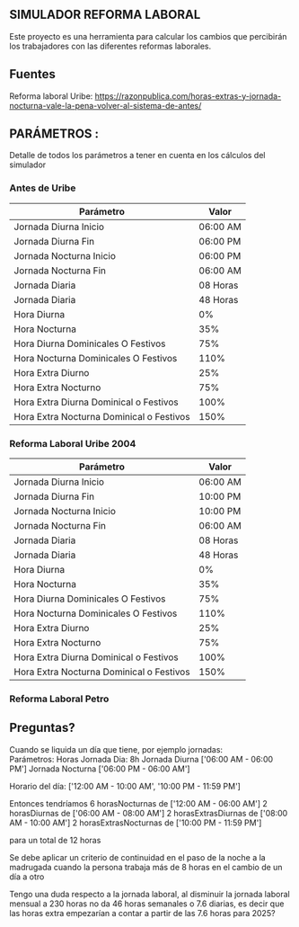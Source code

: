 
## SIMULADOR REFORMA LABORAL

Este proyecto es una herramienta para calcular los cambios que percibirán los trabajadores con las diferentes reformas laborales. 



## Fuentes

Reforma laboral Uribe: 
https://razonpublica.com/horas-extras-y-jornada-nocturna-vale-la-pena-volver-al-sistema-de-antes/




## PARÁMETROS : 

Detalle de todos los parámetros a tener en cuenta en los cálculos del simulador


### Antes de Uribe 

| Parámetro      | Valor      |
| ------------- | ------------- |
| Jornada Diurna Inicio | 06:00 AM |
| Jornada Diurna Fin| 06:00 PM |
| Jornada Nocturna Inicio | 06:00 PM |
| Jornada Nocturna Fin| 06:00 AM |
| Jornada Diaria | 08 Horas |
| Jornada Diaria | 48 Horas |
| Hora Diurna | 0% |
| Hora Nocturna | 35% |
| Hora Diurna Dominicales O Festivos | 75% |
| Hora Nocturna Dominicales O Festivos | 110% |
| Hora Extra Diurno | 25% |
| Hora Extra Nocturno | 75% |
| Hora Extra Diurna Dominical o Festivos | 100% |
| Hora Extra Nocturna Dominical o Festivos | 150% |


### Reforma Laboral Uribe 2004 

| Parámetro      | Valor      |
| ------------- | ------------- |
| Jornada Diurna Inicio | 06:00 AM |
| Jornada Diurna Fin| 10:00 PM |
| Jornada Nocturna Inicio | 10:00 PM |
| Jornada Nocturna Fin| 06:00 AM |
| Jornada Diaria | 08 Horas |
| Jornada Diaria | 48 Horas |
| Hora Diurna | 0% |
| Hora Nocturna | 35% |
| Hora Diurna Dominicales O Festivos | 75% |
| Hora Nocturna Dominicales O Festivos | 110% |
| Hora Extra Diurno | 25% |
| Hora Extra Nocturno | 75% |
| Hora Extra Diurna Dominical o Festivos | 100% |
| Hora Extra Nocturna Dominical o Festivos | 150% |

### Reforma Laboral Petro



## Preguntas? 

Cuando se liquida un día que tiene, por ejemplo jornadas:   
Parámetros: 
    Horas Jornada Dia: 8h
    Jornada Diurna ['06:00 AM - 06:00 PM']
    Jornada Nocturna ['06:00 PM - 06:00 AM']


Horario del día: ['12:00 AM - 10:00 AM', '10:00 PM - 11:59 PM']


Entonces tendríamos 
6 horasNocturnas de ['12:00 AM - 06:00 AM']
2 horasDiurnas  de ['06:00 AM - 08:00 AM']
2 horasExtrasDiurnas  de ['08:00 AM - 10:00 AM']
2 horasExtrasNocturnas  de ['10:00 PM - 11:59 PM']

para un total de 12 horas 


Se debe aplicar un criterio de continuidad en el paso de la noche a la madrugada cuando la persona trabaja más de 8 horas en el cambio de un día a otro 


Tengo una duda respecto a la jornada laboral, al disminuir la jornada laboral mensual a 230 horas no da 46 horas semanales o 7.6 diarias, 
es decir que las horas extra empezarían a contar a partir de las 7.6 horas para 2025? 